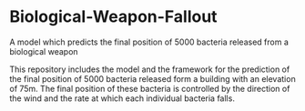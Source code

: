# Biological-Weapon-Fallout
A model which predicts the final position of 5000 bacteria released from a biological weapon

This repository includes the model and the framework for the prediction of the final position of 5000 bacteria released form a building with an elevation of 75m.
The final position of these bacteria is controlled by the direction of the wind and the rate at which each individual bacteria falls.

